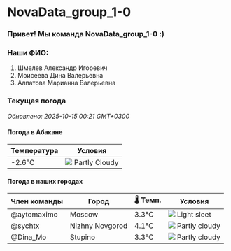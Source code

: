 # NovaData_group_1-0
### Привет! Мы команда NovaData_group_1-0 :)

### Наши ФИО:
1. Шмелев Александр Игоревич
2. Моисеева Дина Валерьевна
3. Алпатова Марианна Валерьевна

### Текущая погода
<!-- WEATHER:START -->
_Обновлено: 2025-10-15 00:21 GMT+0300_

#### Погода в Абакане

| Температура | Условия |
|-------------|----------|
| -2.6°C     | ![](https://cdn.weatherapi.com/weather/64x64/night/116.png) Partly Cloudy |

#### Погода в наших городах

| Член команды  | Город               | 🌡️ Темп.  | Условия          |
|---------------|---------------------|-----------|--------------------|
| @aytomaximo    | Moscow              |    3.3°C | ![](https://cdn.weatherapi.com/weather/64x64/night/317.png) Light sleet  |
| @sychtx        | Nizhny Novgorod     |    4.1°C | ![](https://cdn.weatherapi.com/weather/64x64/night/116.png) Partly cloudy |
| @Dina_Mo       | Stupino             |    3.3°C | ![](https://cdn.weatherapi.com/weather/64x64/night/116.png) Partly cloudy |

<!-- WEATHER:END -->
